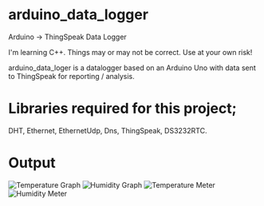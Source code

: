 # arduino_data_logger
Arduino -> ThingSpeak Data Logger

I'm learning C++. Things may or may not be correct. Use at your own risk!

arduino_data_loger is a datalogger based on an Arduino Uno with data sent to ThingSpeak for reporting / analysis.

# Libraries required for this project;

DHT, Ethernet, EthernetUdp, Dns, ThingSpeak, DS3232RTC.

# Output
![Temperature Graph](https://i.ibb.co/hgPqfxM/temp.png)
![Humidity Graph](https://i.ibb.co/yPzLwQQ/humid.png)
![Temperature Meter](https://i.ibb.co/zx2kvx0/temp-meter.png)
![Humidity Meter](https://i.ibb.co/D8ZYJ3p/humid-meter.png)
